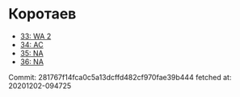 # Коротаев
- [33: WA 2](33.md)
- [34: AC](34.md)
- [35: NA](35.md)
- [36: NA](36.md)

Commit: 281767f14fca0c5a13dcffd482cf970fae39b444
 fetched at: 20201202-094725
